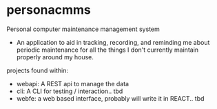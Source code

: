 # personacmms
Personal computer maintenance management system
* An application to aid in tracking, recording, and reminding me about periodic maintenance for all the things I don't currently maintain properly around my house.

projects found within: 
* webapi: A REST api to manage the data
* cli: A CLI for testing / interaction.. tbd
* webfe: a web based interface, probably will write it in REACT.. tbd
